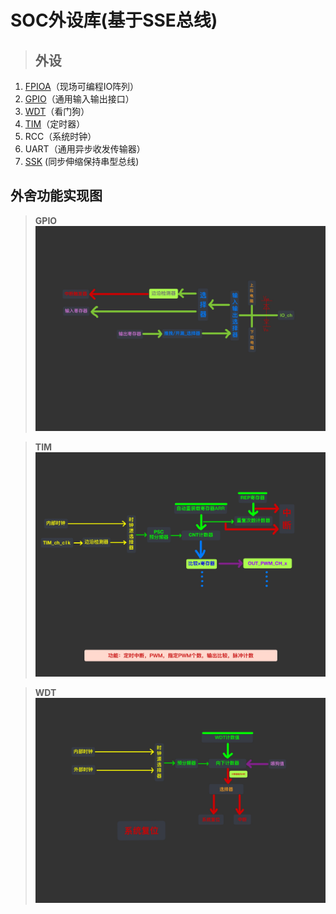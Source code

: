 # SOC外设库(基于SSE总线)

> ## 外设
1. [FPIOA](./FPIOA/)（现场可编程IO阵列）
2. [GPIO](./GPIO/)（通用输入输出接口）
3. [WDT](./WDT/)（看门狗）
4. [TIM](./TIM/)（定时器）
5. RCC（系统时钟）
6. UART（通用异步收发传输器）
7. [SSK](./SSK/) (同步伸缩保持串型总线)








## 外舍功能实现图
> **GPIO**
![GPIO](./Photo/IMG_0312(20230424-160430).JPG)

> **TIM**
![TIM](./Photo/IMG_0311(20230424-160415).JPG)

> **WDT**
![WDT](./Photo/IMG_0313(20230424-160446).JPG)
